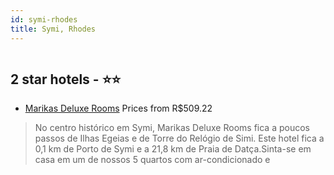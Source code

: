 ```yaml
---
id: symi-rhodes
title: Symi, Rhodes
---
```


<center><img src="https://i.travelapi.com/hotels/65000000/64670000/64665200/64665107/4367537e_z.jpg" alt="" /></center>


##  2 star hotels - ⭐️⭐️

-    [Marikas Deluxe Rooms](https://www.hurb.com/br/aud/https://www.hurb.com/br/hotels/symi/marikas-deluxe-rooms-HT-IUW4?cmp=18055) Prices from R$509.22
   > No centro histórico em Symi, Marikas Deluxe Rooms fica a poucos passos de Ilhas Egeias e de Torre do Relógio de Simi.  Este hotel fica a 0,1 km de Porto de Symi e a 21,8 km de Praia de Datça.Sinta-se em casa em um de nossos 5 quartos com ar-condicionado e
